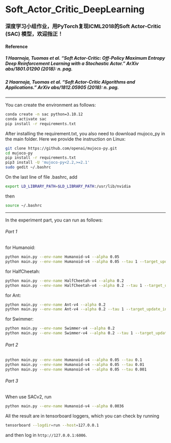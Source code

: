 # Soft_Actor_Critic_DeepLearning
### 深度学习小组作业，用PyTorch复现ICML2018的Soft Actor-Critic (SAC) 模型，欢迎指正！
#### Reference
##### 1 Haarnoja, Tuomas et al. “Soft Actor-Critic: Off-Policy Maximum Entropy Deep Reinforcement Learning with a Stochastic Actor.” ArXiv abs/1801.01290 (2018): n. pag.
##### 2 Haarnoja, Tuomas et al. “Soft Actor-Critic Algorithms and Applications.” ArXiv abs/1812.05905 (2018): n. pag. 

***

You can create the environment as follows:
```bash
conda create -n sac python=3.10.12
conda activate sac
pip install -r requirements.txt
```

After installing the requirement.txt, you also need to download mujoco_py in the main folder. Here we provide the instruction on Linux:
```bash
git clone https://github.com/openai/mujoco-py.git
cd mujoco-py
pip install -r requirements.txt
pip3 install -U 'mujoco-py<2.2,>=2.1'
sudo gedit ~/.bashrc
```

On the last line of file .bashrc, add
```bash
export LD_LIBRARY_PATH=$LD_LIBRARY_PATH:/usr/lib/nvidia 
```
then
```bash
source ~/.bashrc
```

***

In the experiment part, you can run as follows:

###### Part 1
for Humanoid:
```bash
python main.py --env-name Humanoid-v4 --alpha 0.05
python main.py --env-name Humanoid-v4 --alpha 0.05 --tau 1 --target_update_interval 1000
```
for HalfCheetah:
```bash
python main.py --env-name HalfCheetah-v4 --alpha 0.2
python main.py --env-name HalfCheetah-v4 --alpha 0.2 --tau 1 --target_update_interval 1000
```
for Ant:
```bash
python main.py --env-name Ant-v4 --alpha 0.2
python main.py --env-name Ant-v4 --alpha 0.2 --tau 1 --target_update_interval 1000
```
for Swimmer:
```bash
python main.py --env-name Swimmer-v4 --alpha 0.2
python main.py --env-name Swimmer-v4 --alpha 0.2 --tau 1 --target_update_interval 1000
```
###### Part 2
```bash
python main.py --env-name Humanoid-v4 --alpha 0.05 --tau 0.1 
python main.py --env-name Humanoid-v4 --alpha 0.05 --tau 0.01
python main.py --env-name Humanoid-v4 --alpha 0.05 --tau 0.001
```
###### Part 3
When use SACv2, run
```bash
python main.py --env-name Humanoid-v4 --alpha 0.0036
```
All the result are in tensorboard loggers, which you can check by running
```bash
tensorboard --logdir=run --host=127.0.0.1
```
and then log in ```http://127.0.0.1:6006```.


